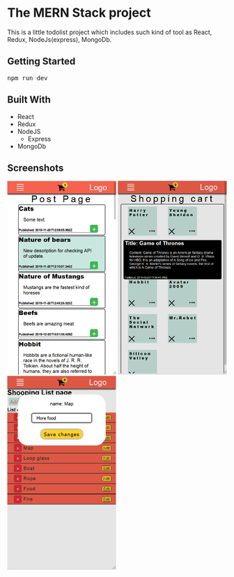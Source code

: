 # The MERN Stack project

This is a little todolist project which includes such kind of tool as React, Redux, NodeJs(express), MongoDb.

## Getting Started

<pre>npm run dev</pre>

## Built With

- React
- Redux
- NodeJS
  - Express
- MongoDb

## Screenshots

<img src="./readme/mern.png" width="250" height="445">
<img src="./readme/mern2.png" width="250" height="445">
<img src="./readme/mern3.png" width="250" height="445">

